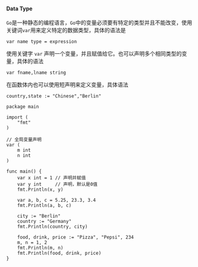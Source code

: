 #### Data Type

`Go`是一种静态的编程语言，`Go`中的变量必须要有特定的类型并且不能改变，使用关键词`var`用来定义特定的数据类型，具体的语法是  

```
var name type = expression
```

使用关键字 `var` 声明一个变量，并且赋值给它。也可以声明多个相同类型的变量，具体的语法

```
var fname,lname string
```

在函数体内也可以使用短声明来定义变量，具体语法 

```
country,state := "Chinese","Berlin"
```

```
package main

import (
	"fmt"
)

// 全局变量声明
var (
	m int
	n int
)

func main() {
	var x int = 1 // 声明并赋值
	var y int     // 声明，默认是0值
	fmt.Println(x, y)

	var a, b, c = 5.25, 23.3, 3.4
	fmt.Println(a, b, c)

	city := "Berlin"
	country := "Germany"
	fmt.Println(country, city)

	food, drink, price := "Pizza", "Pepsi", 234
	m, n = 1, 2
	fmt.Println(m, n)
	fmt.Println(food, drink, price)
}

```